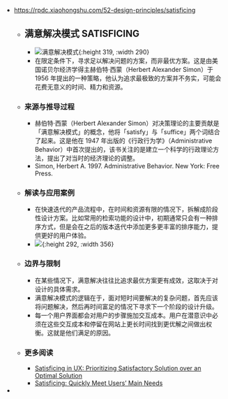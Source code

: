 - https://rpdc.xiaohongshu.com/52-design-principles/satisficing
	- ## **满意解决模式 SATISFICING**
		- ![满意解决模式](https://picasso-static.xiaohongshu.com/fe-platform/f4603702869bdb12f913fffd427c575c40f2d7c9.gif){:height 319, :width 290}
		- 在限定条件下，寻求足以解决问题的方案，而非最优方案。这是由美国诺贝尔经济学得主赫伯特·西蒙（Herbert Alexander Simon）于 1956 年提出的一种策略，他认为追求最极致的方案并不务实，可能会花费无意义的时间、精力和资源。
	- ### 来源与推导过程
		- 赫伯特·西蒙（Herbert Alexander Simon）对决策理论的主要贡献是「满意解决模式」的概念，他将「satisfy」与「suffice」两个词结合了起来。这是他在 1947 年出版的《行政行为学》（Administrative Behavior）中首次提出的，该书关注的是建立一个科学的行政理论方法，提出了对当时的经济理论的调整。
		- Simon, Herbert A. 1997. Administrative Behavior. New York: Free Press.
	- ### 解读与应用案例
		- 在快速迭代的产品流程中，在时间和资源有限的情况下，拆解成阶段性设计方案。比如常用的检索功能的设计中，初期通常只会有一种排序方式，但是会在之后的版本迭代中添加更多更丰富的排序能力，提供更好的用户体验。
		- ![](https://picasso-static.xiaohongshu.com/fe-platform/ca68d9ca3bb956f5a85ba8185e47464309cc4d8e.png){:height 292, :width 356}
	- ### 边界与限制
		- 在某些情况下，满意解决往往比追求最优方案更有成效，这取决于对设计的具体需求。
		- 满意解决模式的逻辑在于，面对短时间要解决的复杂问题，首先应该将问题解决，然后再时间富足的情况下寻求下一个阶段的设计升级。
		- 每一个用户界面都会对用户的步骤施加交互成本。用户在潜意识中必须在这些交互成本和停留在网站上更长时间找到更优解之间做出权衡。这就是他们满足的原因。
	- ### 更多阅读
		- [Satisficing in UX: Prioritizing Satisfactory Solution over an Optimal Solution](https://ux360.design/satisficing-design/)
		- [Satisficing: Quickly Meet Users’ Main Needs](https://www.nngroup.com/articles/satisficing/)
-